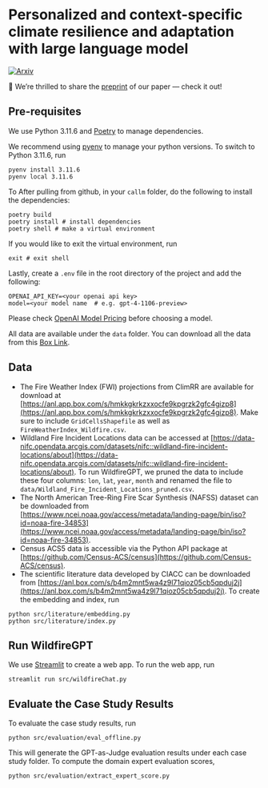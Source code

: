 # Personalized and context-specific climate resilience and adaptation with large language model

[![Arxiv](https://img.shields.io/badge/ArXiv-Read_Our_Paper-B31B1B)](https://arxiv.org/pdf/2402.07877) 

🚀 We’re thrilled to share the [preprint](https://arxiv.org/pdf/2402.07877) of our paper — check it out!

## Pre-requisites
We use Python 3.11.6 and [Poetry](https://python-poetry.org/) to manage dependencies. 

We recommend using [pyenv](https://github.com/pyenv/pyenv) to manage your python versions. To switch to Python 3.11.6, run 
```
pyenv install 3.11.6
pyenv local 3.11.6
```

To After pulling from github, in your ``callm`` folder, do the following to install the dependencies:
```
poetry build
poetry install # install dependencies
poetry shell # make a virtual environment
```

If you would like to exit the virtual environment, run
```
exit # exit shell
```

Lastly, create a ``.env`` file in the root directory of the project and add the following:
```
OPENAI_API_KEY=<your openai api key>
model=<your model name  # e.g. gpt-4-1106-preview>
```
Please check [OpenAI Model Pricing](https://openai.com/pricing) before choosing a model.

All data are available under the ``data`` folder. You can download all the data from this [Box Link](https://anl.box.com/s/wm888zovyapyou1txae7g75ghpc7sxre).

## Data

- The Fire Weather Index (FWI) projections from ClimRR are available for download at [https://anl.app.box.com/s/hmkkgkrkzxxocfe9kpgrzk2gfc4gizp8](https://anl.app.box.com/s/hmkkgkrkzxxocfe9kpgrzk2gfc4gizp8). Make sure to include `GridCellsShapefile` as well as `FireWeatherIndex_Wildfire.csv`.
- Wildland Fire Incident Locations data can be accessed at [https://data-nifc.opendata.arcgis.com/datasets/nifc::wildland-fire-incident-locations/about](https://data-nifc.opendata.arcgis.com/datasets/nifc::wildland-fire-incident-locations/about). To run WildfireGPT, we pruned the data to include these four columns: `lon`, `lat`, `year`, `month` and renamed the file to `data/Wildland_Fire_Incident_Locations_pruned.csv`.
- The North American Tree-Ring Fire Scar Synthesis (NAFSS) dataset can be downloaded from [https://www.ncei.noaa.gov/access/metadata/landing-page/bin/iso?id=noaa-fire-34853](https://www.ncei.noaa.gov/access/metadata/landing-page/bin/iso?id=noaa-fire-34853). 
- Census ACS5 data is accessible via the Python API package at [https://github.com/Census-ACS/census](https://github.com/Census-ACS/census). 
- The scientific literature data developed by CIACC can be downloaded from [https://anl.box.com/s/b4m2mnt5wa4z9l71qioz05cb5qpduj2j](https://anl.box.com/s/b4m2mnt5wa4z9l71qioz05cb5qpduj2j). To create the embedding and index, run 

```
python src/literature/embedding.py
python src/literature/index.py
```

## Run WildfireGPT
We use [Streamlit](https://streamlit.io) to create a web app. To run the web app, run
```
streamlit run src/wildfireChat.py
```

## Evaluate the Case Study Results

To evaluate the case study results, run
```
python src/evaluation/eval_offline.py
```
This will generate the GPT-as-Judge evaluation results under each case study folder. To compute the domain expert evaluation scores,
```
python src/evaluation/extract_expert_score.py
```
